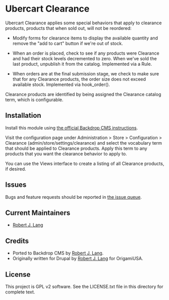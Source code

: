 Ubercart Clearance
==================

Ubercart Clearance applies some special behaviors that apply to clearance products, products that when sold out, will not be reordered: 

* Modify forms for clearance items to display the available quantity and remove
the "add to cart" button if we're out of stock.

* When an order is placed, check to see if any products were Clearance and
had their stock levels decremented to zero. When we've sold the last product,
unpublish it from the catalog. Implemented via a Rule.

* When orders are at the final submission stage, we check to make sure that
for any Clearance products, the order size does not exceed available stock.
Implemented via hook_order().

Clearance products are identified by being assigned the Clearance catalog term, which is configurable.


Installation
------------

Install this module using [the official Backdrop CMS instructions](https://backdropcms.org/guide/modules).

Visit the configuration page under Administration > Store > Configuration >
Clearance (admin/store/settings/clearance) and select the vocabulary term that
should be applied to Clearance products. Apply this term to any products that
you want the clearance behavior to apply to.

You can use the Views interface to create a listing of all Clearance products,
  if desired.

Issues
------

Bugs and feature requests should be reported in [the issue queue](https://github.com/backdrop-contrib/uc_clearance/issues).

Current Maintainers
-------------------

- [Robert J. Lang](https://github.com/bugfolder)

Credits
-------

- Ported to Backdrop CMS by [Robert J. Lang](https://github.com/bugfolder).
- Originally written for Drupal by [Robert J. Lang](https://github.com/bugfolder) for OrigamiUSA.

License
-------

This project is GPL v2 software.
See the LICENSE.txt file in this directory for complete text.
